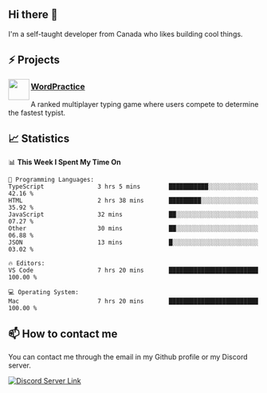 <h2>Hi there 👋</h2>

<p>I'm a self-taught developer from Canada who likes building cool things.</p>

<h2>⚡ Projects</h2>

<img align="left" src="https://i.imgur.com/6RT8VFO.png" width="42" height="42" />
<h3><a target="_blank" href="https://wordpractice.io/">WordPractice</a></h3>
<p>A ranked multiplayer typing game where users compete to determine the fastest typist.</p>

<h2>📈 Statistics</h2>

<!--START_SECTION:waka-->
📊 **This Week I Spent My Time On** 

```text
💬 Programming Languages: 
TypeScript               3 hrs 5 mins        ███████████░░░░░░░░░░░░░░   42.16 % 
HTML                     2 hrs 38 mins       █████████░░░░░░░░░░░░░░░░   35.92 % 
JavaScript               32 mins             ██░░░░░░░░░░░░░░░░░░░░░░░   07.27 % 
Other                    30 mins             ██░░░░░░░░░░░░░░░░░░░░░░░   06.88 % 
JSON                     13 mins             █░░░░░░░░░░░░░░░░░░░░░░░░   03.02 % 

🔥 Editors: 
VS Code                  7 hrs 20 mins       █████████████████████████   100.00 % 

💻 Operating System: 
Mac                      7 hrs 20 mins       █████████████████████████   100.00 % 
```


<!--END_SECTION:waka-->

<h2>📫 How to contact me</h2>

You can contact me through the email in my Github profile or my Discord server.

[![Discord Server Link](https://dcbadge.vercel.app/api/server/DHnk46C)](https://discord.gg/DHnk46C)

